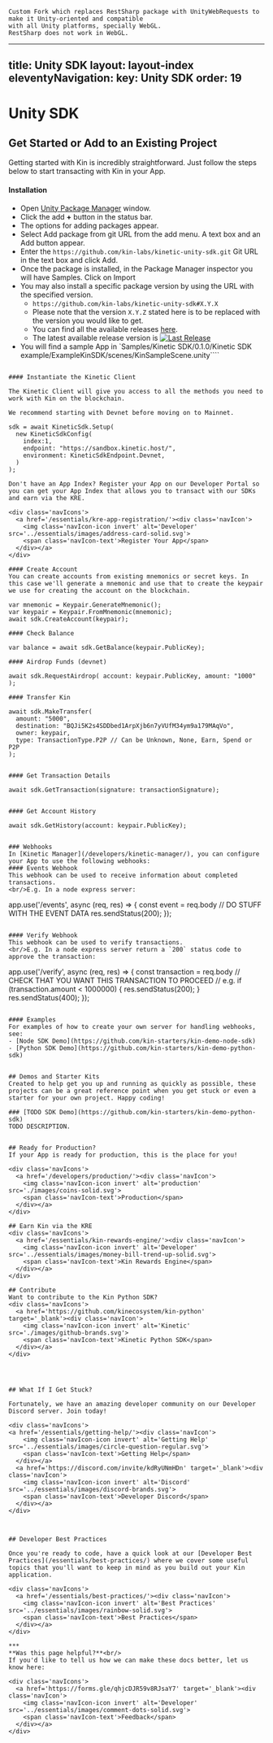 ```
Custom Fork which replaces RestSharp package with UnityWebRequests to make it Unity-oriented and compatible 
with all Unity platforms, specially WebGL.  
RestSharp does not work in WebGL.
```

---
title: Unity SDK
layout: layout-index
eleventyNavigation:
key: Unity SDK
order: 19
---
# Unity SDK

## Get Started or Add to an Existing Project

Getting started with Kin is incredibly straightforward. Just follow the steps below to start transacting with Kin in your App.


#### Installation

* Open [Unity Package Manager](https://docs.unity3d.com/Manual/upm-ui.html) window.
* Click the add **+** button in the status bar.
* The options for adding packages appear.
* Select Add package from git URL from the add menu. A text box and an Add button appear.
* Enter the `https://github.com/kin-labs/kinetic-unity-sdk.git` Git URL in the text box and click Add.
* Once the package is installed, in the Package Manager inspector you will have Samples. Click on Import
* You may also install a specific package version by using the URL with the specified version.
    * `https://github.com/kin-labs/kinetic-unity-sdk#X.Y.X`
    * Please note that the version `X.Y.Z` stated here is to be replaced with the version you would like to get.
    * You can find all the available releases [here](https://github.com/kin-labs/kinetic-unity-sdk/releases).
    * The latest available release version is [![Last Release](https://img.shields.io/github/v/release/kin-labs/kinetic-unity-sdk)](https://github.com/kin-labs/kinetic-unity-sdk/releases/latest)
* You will find a sample App in `Samples/Kinetic SDK/0.1.0/Kinetic SDK example/ExampleKinSDK/scenes/KinSampleScene.unity````
```

#### Instantiate the Kinetic Client

The Kinetic Client will give you access to all the methods you need to work with Kin on the blockchain.

We recommend starting with Devnet before moving on to Mainnet.

```
    sdk = await KineticSdk.Setup(
      new KineticSdkConfig(
        index:1,
        endpoint: "https://sandbox.kinetic.host/",
        environment: KineticSdkEndpoint.Devnet,
      )
    );
```
Don't have an App Index? Register your App on our Developer Portal so you can get your App Index that allows you to transact with our SDKs and earn via the KRE.

<div class='navIcons'>
  <a href='/essentials/kre-app-registration/'><div class='navIcon'>
    <img class='navIcon-icon invert' alt='Developer' src='../essentials/images/address-card-solid.svg'>
    <span class='navIcon-text'>Register Your App</span>
  </div></a>
</div>

#### Create Account
You can create accounts from existing mnemonics or secret keys. In this case we'll generate a mnemonic and use that to create the keypair we use for creating the account on the blockchain.
```
    var mnemonic = Keypair.GenerateMnemonic();
    var keypair = Keypair.FromMnemonic(mnemonic);
    await sdk.CreateAccount(keypair);
```
#### Check Balance
```
    var balance = await sdk.GetBalance(keypair.PublicKey);
```
#### Airdrop Funds (devnet)
```
    await sdk.RequestAirdrop( account: keypair.PublicKey, amount: "1000" );
```
#### Transfer Kin
```
    await sdk.MakeTransfer(
      amount: "5000",
      destination: "BQJi5K2s4SDDbed1ArpXjb6n7yVUfM34ym9a179MAqVo",
      owner: keypair,
      type: TransactionType.P2P // Can be Unknown, None, Earn, Spend or P2P
    );
```

#### Get Transaction Details
```
    await sdk.GetTransaction(signature: transactionSignature);
```

#### Get Account History
```
    await sdk.GetHistory(account: keypair.PublicKey);
```

### Webhooks
In [Kinetic Manager](/developers/kinetic-manager/), you can configure your App to use the following webhooks:
#### Events Webhook
This webhook can be used to receive information about completed transactions.
<br/>E.g. In a node express server:
```
app.use('/events', async (req, res) => {
  const event = req.body
  // DO STUFF WITH THE EVENT DATA
  res.sendStatus(200);
});
```

#### Verify Webhook
This webhook can be used to verify transactions.
<br/>E.g. In a node express server return a `200` status code to approve the transaction:
```
app.use('/verify', async (req, res) => {
  const transaction = req.body
  // CHECK THAT YOU WANT THIS TRANSACTION TO PROCEED
  // e.g.
  if (transaction.amount < 1000000) {
    res.sendStatus(200);
  }
  res.sendStatus(400);
});
```

#### Examples
For examples of how to create your own server for handling webhooks, see:
- [Node SDK Demo](https://github.com/kin-starters/kin-demo-node-sdk)
- [Python SDK Demo](https://github.com/kin-starters/kin-demo-python-sdk)


## Demos and Starter Kits
Created to help get you up and running as quickly as possible, these projects can be a great reference point when you get stuck or even a starter for your own project. Happy coding!

### [TODO SDK Demo](https://github.com/kin-starters/kin-demo-python-sdk)
TODO DESCRIPTION.


## Ready for Production?
If your App is ready for production, this is the place for you!

<div class='navIcons'>
  <a href='/developers/production/'><div class='navIcon'>
    <img class='navIcon-icon invert' alt='production' src='./images/coins-solid.svg'>
    <span class='navIcon-text'>Production</span>
  </div></a>
</div>

## Earn Kin via the KRE
<div class='navIcons'>
  <a href='/essentials/kin-rewards-engine/'><div class='navIcon'>
    <img class='navIcon-icon invert' alt='Developer' src='../essentials/images/money-bill-trend-up-solid.svg'>
    <span class='navIcon-text'>Kin Rewards Engine</span>
  </div></a>
</div>

## Contribute
Want to contribute to the Kin Python SDK?
<div class='navIcons'>
  <a href='https://github.com/kinecosystem/kin-python' target='_blank'><div class='navIcon'>
    <img class='navIcon-icon invert' alt='Kinetic' src='./images/github-brands.svg'>
    <span class='navIcon-text'>Kinetic Python SDK</span>
  </div></a>
</div>




## What If I Get Stuck?

Fortunately, we have an amazing developer community on our Developer Discord server. Join today!

<div class='navIcons'>
<a href='/essentials/getting-help/'><div class='navIcon'>
    <img class='navIcon-icon invert' alt='Getting Help' src='../essentials/images/circle-question-regular.svg'>
    <span class='navIcon-text'>Getting Help</span>
  </div></a>
  <a href='https://discord.com/invite/kdRyUNmHDn' target='_blank'><div class='navIcon'>
    <img class='navIcon-icon invert' alt='Discord' src='../essentials/images/discord-brands.svg'>
    <span class='navIcon-text'>Developer Discord</span>
  </div></a>
</div>



## Developer Best Practices

Once you're ready to code, have a quick look at our [Developer Best Practices](/essentials/best-practices/) where we cover some useful topics that you'll want to keep in mind as you build out your Kin application.

<div class='navIcons'>
  <a href='/essentials/best-practices/'><div class='navIcon'>
    <img class='navIcon-icon invert' alt='Best Practices' src='../essentials/images/rainbow-solid.svg'>
    <span class='navIcon-text'>Best Practices</span>
  </div></a>
</div>

***
**Was this page helpful?**<br/>
If you'd like to tell us how we can make these docs better, let us know here:

<div class='navIcons'>
  <a href='https://forms.gle/qhjcDJR59v8RJsaY7' target='_blank'><div class='navIcon'>
    <img class='navIcon-icon invert' alt='Developer' src='../essentials/images/comment-dots-solid.svg'>
    <span class='navIcon-text'>Feedback</span>
  </div></a>
</div>
